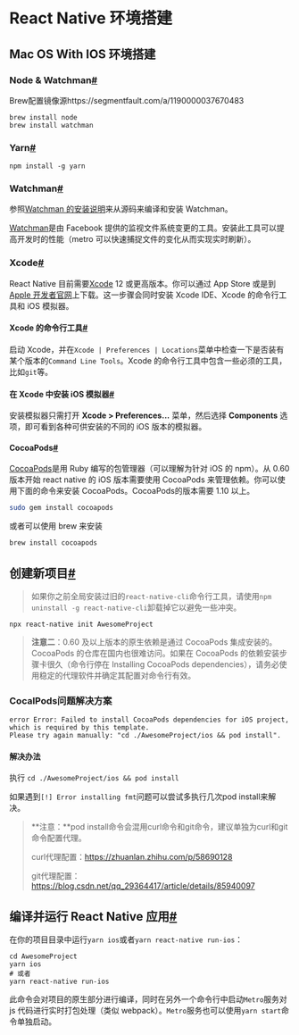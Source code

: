 # React Native 环境搭建

## Mac OS With IOS 环境搭建

### Node & Watchman[#](https://www.react-native.cn/docs/environment-setup#node--watchman)

Brew配置镜像源https://segmentfault.com/a/1190000037670483

```
brew install node
brew install watchman
```

### Yarn[#](https://www.react-native.cn/docs/environment-setup#yarn)

`npm install -g yarn`

### Watchman[#](https://www.react-native.cn/docs/environment-setup#watchman)

参照[Watchman 的安装说明](https://facebook.github.io/watchman/docs/install.html#buildinstall)来从源码来编译和安装 Watchman。

[Watchman](https://facebook.github.io/watchman/docs/install.html)是由 Facebook 提供的监视文件系统变更的工具。安装此工具可以提高开发时的性能（metro 可以快速捕捉文件的变化从而实现实时刷新）。

### Xcode[#](https://www.react-native.cn/docs/environment-setup#xcode)

React Native 目前需要[Xcode](https://developer.apple.com/xcode/downloads/) 12 或更高版本。你可以通过 App Store 或是到[Apple 开发者官网](https://developer.apple.com/xcode/downloads/)上下载。这一步骤会同时安装 Xcode IDE、Xcode 的命令行工具和 iOS 模拟器。

#### Xcode 的命令行工具[#](https://www.react-native.cn/docs/environment-setup#xcode-的命令行工具)

启动 Xcode，并在`Xcode | Preferences | Locations`菜单中检查一下是否装有某个版本的`Command Line Tools`。Xcode 的命令行工具中包含一些必须的工具，比如`git`等。

#### 在 Xcode 中安装 iOS 模拟器[#](https://www.react-native.cn/docs/environment-setup#在-xcode-中安装-ios-模拟器)

安装模拟器只需打开 **Xcode > Preferences...** 菜单，然后选择 **Components** 选项，即可看到各种可供安装的不同的 iOS 版本的模拟器。

#### CocoaPods[#](https://www.react-native.cn/docs/environment-setup#cocoapods)

[CocoaPods](https://cocoapods.org/)是用 Ruby 编写的包管理器（可以理解为针对 iOS 的 npm）。从 0.60 版本开始 react native 的 iOS 版本需要使用 CocoaPods 来管理依赖。你可以使用下面的命令来安装 CocoaPods。CocoaPods的版本需要 1.10 以上。

```sh
sudo gem install cocoapods
```

或者可以使用 brew 来安装

```sh
brew install cocoapods
```

## 创建新项目[#](https://www.react-native.cn/docs/environment-setup#创建新项目)

> 如果你之前全局安装过旧的`react-native-cli`命令行工具，请使用`npm uninstall -g react-native-cli`卸载掉它以避免一些冲突。

`npx react-native init AwesomeProject`

> **注意二**：0.60 及以上版本的原生依赖是通过 CocoaPods 集成安装的。CocoaPods 的仓库在国内也很难访问。如果在 CocoaPods 的依赖安装步骤卡很久（命令行停在 Installing CocoaPods dependencies），请务必使用稳定的代理软件并确定其配置对命令行有效。

### CocalPods问题解决方案

```
error Error: Failed to install CocoaPods dependencies for iOS project, which is required by this template.
Please try again manually: "cd ./AwesomeProject/ios && pod install".
```

#### 解决办法

执行 `cd ./AwesomeProject/ios && pod install`

如果遇到`[!] Error installing fmt`问题可以尝试多执行几次pod install来解决。

> **注意：**pod install命令会混用curl命令和git命令，建议单独为curl和git命令配置代理。
>
> curl代理配置：https://zhuanlan.zhihu.com/p/58690128
>
> git代理配置：https://blog.csdn.net/qq_29364417/article/details/85940097

## 编译并运行 React Native 应用[#](https://www.react-native.cn/docs/environment-setup#编译并运行-react-native-应用)

在你的项目目录中运行`yarn ios`或者`yarn react-native run-ios`：

```shell
cd AwesomeProject
yarn ios
# 或者
yarn react-native run-ios
```

此命令会对项目的原生部分进行编译，同时在另外一个命令行中启动`Metro`服务对 js 代码进行实时打包处理（类似 webpack）。`Metro`服务也可以使用`yarn start`命令单独启动。

